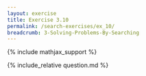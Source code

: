 ```yaml
---
layout: exercise
title: Exercise 3.10
permalink: /search-exercises/ex_10/
breadcrumb: 3-Solving-Problems-By-Searching
---
```


{% include mathjax_support %}

<div><i class="arrow-up loader" data-chapter="search-exercises" data-exercise="ex_10" data-rating="0"></i></div>
{% include_relative question.md %}
